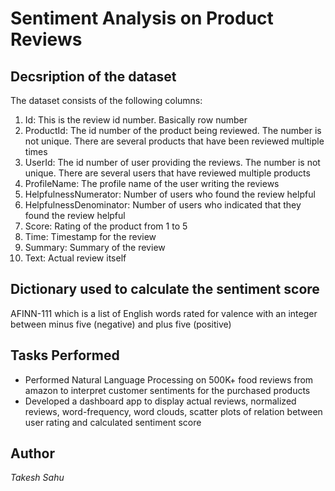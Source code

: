 # Sentiment Analysis on Product Reviews 
## Decsription of the dataset
The dataset consists of the following columns:
1. Id: This is the review id number. Basically row number
2. ProductId: The id number of the product being reviewed. The number is not unique. There are several products that have been reviewed multiple times
3. UserId: The id number of user providing the reviews. The number is not unique. There are several users that have reviewed multiple products
4. ProfileName: The profile name of the user writing the reviews
5. HelpfulnessNumerator: Number of users who found the review helpful
6. HelpfulnessDenominator: Number of users who indicated that they found the review helpful
7. Score: Rating of the product from 1 to 5
8. Time: Timestamp for the review
9. Summary: Summary of the review
10. Text: Actual review itself

## Dictionary used to calculate the sentiment score
AFINN-111 which is a list of English words rated for valence with an integer between minus five (negative) and plus five (positive)

## Tasks Performed
* Performed Natural Language Processing on 500K+ food reviews from amazon to interpret customer sentiments for the purchased products
* Developed a dashboard app to display actual reviews, normalized reviews, word-frequency, word clouds, scatter plots of relation between user rating and calculated sentiment score 

## Author
_Takesh Sahu_
